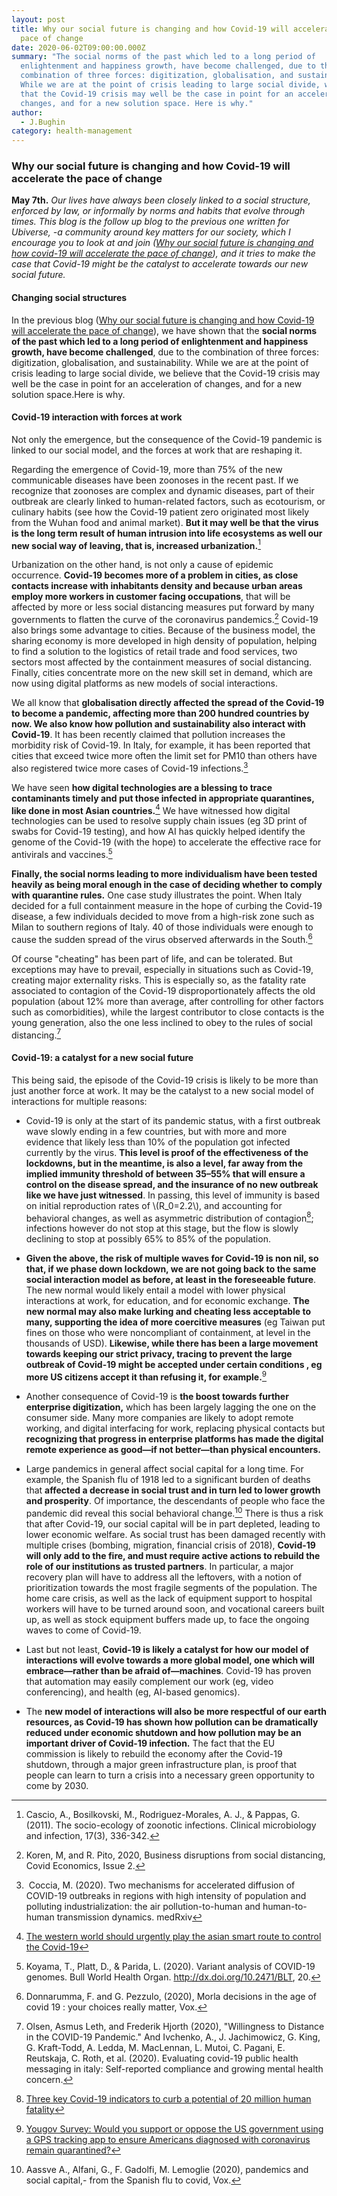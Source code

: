 ```yaml
---
layout: post
title: Why our social future is changing and how Covid-19 will accelerate the
  pace of change
date: 2020-06-02T09:00:00.000Z
summary: "The social norms of the past which led to a long period of
  enlightenment and happiness growth, have become challenged, due to the
  combination of three forces: digitization, globalisation, and sustainability.
  While we are at the point of crisis leading to large social divide, we believe
  that the Covid-19 crisis may well be the case in point for an acceleration of
  changes, and for a new solution space. Here is why."
author:
  - J.Bughin
category: health-management
---
```

### Why our social future is changing and how Covid-19 will accelerate the pace of change

**May 7th.** *Our lives have always been closely linked to a social structure, enforced by law, or informally by norms and habits that evolve through times. This blog is the follow up blog to the previous one written for Ubiverse, -a community around key matters for our society, which I encourage you to look at and join ([Why our social future is changing and how covid-19 will accelerate the pace of change](https://ubiverse.org/posts/why-our-social-future-is-changing-and-how-covid-19-will-accelerate-the-pace-of-change-2)), and it tries to make the case that Covid-19 might be the catalyst to accelerate towards our new social future.*

#### Changing social structures

In the previous blog ([Why our social future is changing and how Covid-19 will accelerate the pace of change](https://www.linkedin.com/pulse/why-our-social-future-changing-how-covid-19-pace-change-bughin/)), we have shown that the **social norms of the past which led to a long period of enlightenment and happiness growth, have become challenged**, due to the combination of three forces: digitization, globalisation, and sustainability. While we are at the point of crisis leading to large social divide, we believe that the Covid-19 crisis may well be the case in point for an acceleration of changes, and for a new solution space.Here is why.

#### Covid-19 interaction with forces at work

Not only the emergence, but the consequence of the Covid-19 pandemic is linked to our social model, and the forces at work that are reshaping it.

Regarding the emergence of Covid-19, more than 75% of the new communicable diseases have been zoonoses in the recent past. If we recognize that zoonoses are complex and dynamic diseases, part of their outbreak are clearly linked to human-related factors, such as ecotourism, or culinary habits (see how the Covid-19 patient zero originated most likely from the Wuhan food and animal market). **But it may well be that the virus is the long term result of human intrusion into life ecosystems as well our new social way of leaving, that is, increased urbanization.**[^1]

Urbanization on the other hand, is not only a cause of epidemic occurrence. **Covid-19 becomes more of a problem in cities, as close contacts increase with inhabitants density and because urban areas employ more workers in customer facing occupations**, that will be affected by more or less social distancing measures put forward by many governments to flatten the curve of the coronavirus pandemics.[^2] Covid-19 also brings some advantage to cities. Because of the business model, the sharing economy is more developed in high density of population, helping to find a solution to the logistics of retail trade and food services, two sectors most affected by the containment measures of social distancing. Finally, cities concentrate more on the new skill set in demand, which are now using digital platforms as new models of social interactions.

We all know that **globalisation directly affected the spread of the Covid-19 to become a pandemic, affecting more than 200 hundred countries by now. We also know how pollution and sustainability also interact with Covid-19**. It has been recently claimed that pollution increases the morbidity risk of Covid-19. In Italy, for example, it has been reported that cities that exceed twice more often the limit set for PM10 than others have also registered twice more cases of Covid-19 infections.[^3]

We have seen **how digital technologies are a blessing to trace contaminants timely and put those infected in appropriate quarantines, like done in most Asian countries.**[^4] We have witnessed how digital technologies can be used to resolve supply chain issues (eg 3D print of swabs for Covid-19 testing), and how AI has quickly helped identify the genome of the Covid-19 (with the hope) to accelerate the effective race for antivirals and vaccines.[^5]

**Finally, the social norms leading to more individualism have been tested heavily as being moral enough in the case of deciding whether to comply with quarantine rules.** One case study illustrates the point. When Italy decided for a full containment measure in the hope of curbing the Covid-19 disease, a few individuals decided to move from a high-risk zone such as Milan to southern regions of Italy. 40 of those individuals were enough to cause the sudden spread of the virus observed afterwards in the South.[^6]

Of course "cheating" has been part of life, and can be tolerated. But exceptions may have to prevail, especially in situations such as Covid-19, creating major externality risks. This is especially so, as the fatality rate associated to contagion of the Covid-19 disproportionately affects the old population (about 12% more than average, after controlling for other factors such as comorbidities), while the largest contributor to close contacts is the young generation, also the one less inclined to obey to the rules of social distancing.[^7]

#### Covid-19: a catalyst for a new social future

This being said, the episode of the Covid-19 crisis is likely to be more than just another force at work. It may be the catalyst to a new social model of interactions for multiple reasons:

- Covid-19 is only at the start of its pandemic status, with a first outbreak wave slowly ending in a few countries, but with more and more evidence that likely less than 10% of the population got infected currently by the virus. **This level is proof of the effectiveness of the lockdowns, but in the meantime, is also a level, far away from the implied immunity threshold of between 35–55% that will ensure a control on the disease spread, and the insurance of no new outbreak like we have just witnessed**. In passing, this level of immunity is based on initial reproduction rates of \\(R_0=2.2\\), and accounting for behavioral changes, as well as asymmetric distribution of contagion[^8]; infections however do not stop at this stage, but the flow is slowly declining to stop at possibly 65% to 85% of the population.

- **Given the above, the risk of multiple waves for Covid-19 is non nil, so that, if we phase down lockdown, we are not going back to the same social interaction model as before, at least in the foreseeable future**. The new normal would likely entail a model with lower physical interactions at work, for education, and for economic exchange. **The new normal may also make lurking and cheating less acceptable to many, supporting the idea of more coercitive measures** (eg Taiwan put fines on those who were noncompliant of containment, at level in the thousands of USD). **Likewise, while there has been a large movement towards keeping our strict privacy, tracing to prevent the large outbreak of Covid-19 might be accepted under certain conditions , eg more US citizens accept it than refusing it, for example.**[^9]

- Another consequence of Covid-19 is **the boost towards further enterprise digitization,** which has been largely lagging the one on the consumer side. Many more companies are likely to adopt remote working, and digital interfacing for work, replacing physical contacts but **recognizing that progress in enterprise platforms has made the digital remote experience as good—if not better—than physical encounters.**

- Large pandemics in general affect social capital for a long time. For example, the Spanish flu of 1918 led to a significant burden of deaths that **affected a decrease in social trust and in turn led to lower growth and prosperity**. Of importance, the descendants of people who face the pandemic did reveal this social behavioral change.[^10] There is thus a risk that after Covid-19, our social capital will be in part depleted, leading to lower economic welfare. As social trust has been damaged recently with multiple crises (bombing, migration, financial crisis of 2018), **Covid-19 will only add to the fire, and must require active actions to rebuild the role of our institutions as trusted partners**. In particular, a major recovery plan will have to address all the leftovers, with a notion of prioritization towards the most fragile segments of the population. The home care crisis, as well as the lack of equipment support to hospital workers will have to be turned around soon, and vocational careers built up, as well as stock equipment buffers made up, to face the ongoing waves to come of Covid-19.

- Last but not least, **Covid-19 is likely a catalyst for how our model of interactions will evolve towards a more global model, one which will embrace—rather than be afraid of—machines**. Covid-19 has proven that automation may easily complement our work (eg, video conferencing), and health (eg, AI-based genomics).

- The **new model of interactions will also be more respectful of our earth resources, as Covid-19 has shown how pollution can be dramatically reduced under economic shutdown and how pollution may be an important driver of Covid-19 infection.** The fact that the EU commission is likely to rebuild the economy after the Covid-19 shutdown, through a major green infrastructure plan, is proof that people can learn to turn a crisis into a necessary green opportunity to come by 2030.

[^1]: Cascio, A., Bosilkovski, M., Rodriguez-Morales, A. J., & Pappas, G. (2011). The socio-ecology of zoonotic infections. Clinical microbiology and infection, 17(3), 336-342.

[^2]: Koren, M, and R. Pito, 2020, Business disruptions from social distancing, Covid Economics, Issue 2.

[^3]: Coccia, M. (2020). Two mechanisms for accelerated diffusion of COVID-19 outbreaks in regions with high intensity of population and polluting industrialization: the air pollution-to-human and human-to-human transmission dynamics. medRxiv

[^4]: [The western world should urgently play the asian smart route to control the Covid-19](https://www.learningfromthecurve.net/health-management/2020/04/25/the-western-world-should-urgently-play-the-asian-smart-route-to-control-the-covid-19)

[^5]: Koyama, T., Platt, D., & Parida, L. (2020). Variant analysis of COVID-19 genomes. Bull World Health Organ. http://dx.doi.org/10.2471/BLT, 20.

[^6]: Donnarumma, F. and G. Pezzulo, (2020), Morla decisions in the age of covid 19 : your choices really matter, Vox.

[^7]: Olsen, Asmus Leth, and Frederik Hjorth (2020), "Willingness to Distance in the COVID-19 Pandemic." And Ivchenko, A., J. Jachimowicz, G. King, G. Kraft-Todd, A. Ledda, M. MacLennan, L. Mutoi, C. Pagani, E. Reutskaja, C. Roth, et al. (2020). Evaluating covid-19 public health messaging in italy: Self-reported compliance and growing mental health concern.

[^8]: [Three key Covid-19 indicators to curb a potential of 20 million human fatality](https://www.learningfromthecurve.net/health-management/2020/04/16/three-key-covid-19-indicators-to-curb-a-potential-of-20-million-human-fatality)

[^9]: [Yougov Survey: Would you support or oppose the US government using a GPS tracking app to ensure Americans diagnosed with coronavirus remain quarantined?](https://today.yougov.com/topics/health/survey-results/daily/2020/03/05/d309a/3)

[^10]: Aassve A., Alfani, G., F. Gadolfi, M. Lemoglie (2020), pandemics and social capital,- from the Spanish flu to covid, Vox.
